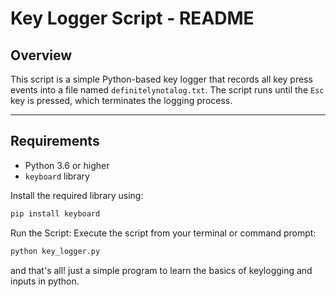 # Key Logger Script - README

## Overview

This script is a simple Python-based key logger that records all key press events into a file named `definitelynotalog.txt`. The script runs until the `Esc` key is pressed, which terminates the logging process.

---

## Requirements

- Python 3.6 or higher
- `keyboard` library

Install the required library using:

```bash
pip install keyboard
```
Run the Script: Execute the script from your terminal or command prompt:
```bash
python key_logger.py
```
and that's all! just a simple program to learn the basics of keylogging and inputs in python. 
